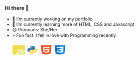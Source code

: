 ### Hi there 👋

- 🔭 I’m currently working on my portfolio
- 🌱 I’m currently learning more of HTML, CSS and Javascript
- 😄 Pronouns: She/Her
- ⚡ Fun fact: I fell in love with Programming recently
  <div style="display: inline_block"><br>
  <img align="center" alt="amy-Js" height="30" width="40" src="https://raw.githubusercontent.com/devicons/devicon/master/icons/javascript/javascript-plain.svg">
  <img align="center" alt="amy-Python" height="30" width="40" src="https://raw.githubusercontent.com/devicons/devicon/master/icons/python/python-original.svg">
  <img align="center" alt="amy-HTML" height="30" width="40" src="https://raw.githubusercontent.com/devicons/devicon/master/icons/html5/html5-original.svg">
  <img align="center" alt="amy-CSS" height="30" width="40" src="https://raw.githubusercontent.com/devicons/devicon/master/icons/css3/css3-original.svg">
